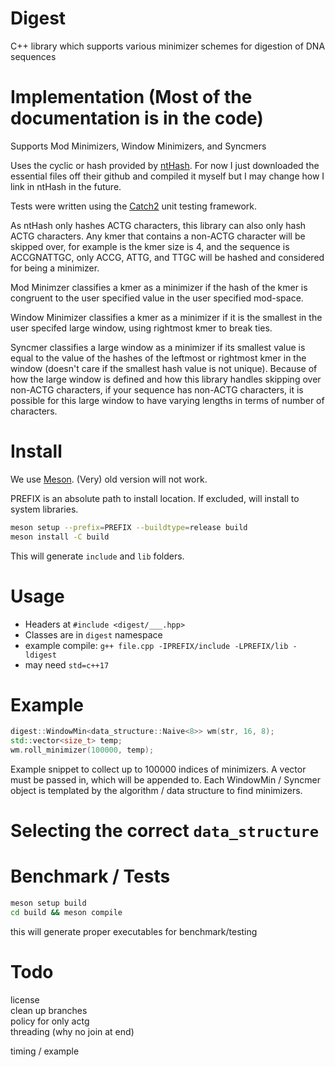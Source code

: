# Digest
C++ library which supports various minimizer schemes for digestion of DNA sequences  

# Implementation (Most of the documentation is in the code)
Supports Mod Minimizers, Window Minimizers, and Syncmers  

Uses the cyclic or hash provided by [ntHash](https://github.com/bcgsc/ntHash). For now I just downloaded the essential files off their github and compiled it myself but I may change how I link in ntHash in the future.  

Tests were written using the [Catch2](https://github.com/catchorg/Catch2) unit testing framework.  

As ntHash only hashes ACTG characters, this library can also only hash ACTG characters. Any kmer that contains a non-ACTG character will be skipped over, for example is the kmer size is 4, and the sequence is ACCGNATTGC, only ACCG, ATTG, and TTGC will be hashed and considered for being a minimizer.  

Mod Minimzer classifies a kmer as a minimizer if the hash of the kmer is congruent to the user specified value in the user specified mod-space.  

Window Minimizer classifies a kmer as a minimizer if it is the smallest in the user specifed large window, using rightmost kmer to break ties.  

Syncmer classifies a large window as a minimizer if its smallest value is equal to the value of the hashes of the leftmost or rightmost kmer in the window (doesn't care if the smallest hash value is not unique). Because of how the large window is defined and how this library handles skipping over non-ACTG characters, if your sequence has non-ACTG characters, it is possible for this large window to have varying lengths in terms of number of characters.  

# Install
We use [Meson](https://mesonbuild.com). (Very) old version will not work.

PREFIX is an absolute path to install location. If excluded, will install to system libraries.
```bash
meson setup --prefix=PREFIX --buildtype=release build
meson install -C build
```
This will generate `include` and `lib` folders.

# Usage
* Headers at `#include <digest/___.hpp>`
* Classes are in `digest` namespace
* example compile: `g++ file.cpp -IPREFIX/include -LPREFIX/lib -ldigest`
* may need `std=c++17`

# Example
```cpp
digest::WindowMin<data_structure::Naive<8>> wm(str, 16, 8);
std::vector<size_t> temp;
wm.roll_minimizer(100000, temp);
```
Example snippet to collect up to 100000 indices of minimizers.
A vector must be passed in, which will be appended to.
Each WindowMin / Syncmer object is templated by the algorithm / data structure to find minimizers.

# Selecting the correct `data_structure`


# Benchmark / Tests
```bash
meson setup build
cd build && meson compile
```
this will generate proper executables for benchmark/testing

# Todo
license  
clean up branches  
policy for only actg  
threading (why no join at end)  

timing / example  
